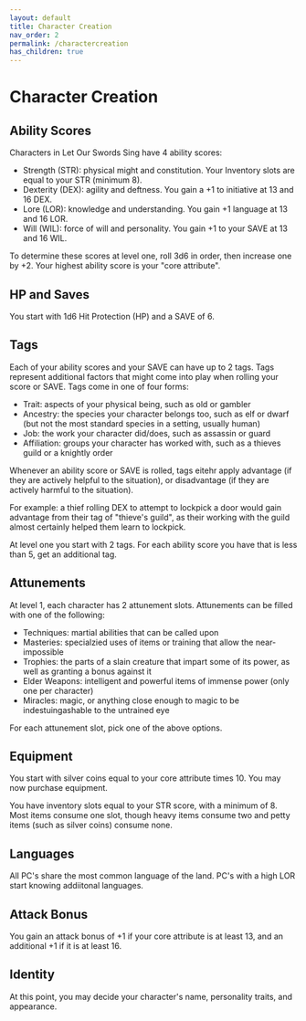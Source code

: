 ```yaml
---
layout: default
title: Character Creation
nav_order: 2
permalink: /charactercreation
has_children: true
---
```


# Character Creation

## Ability Scores
Characters in Let Our Swords Sing have 4 ability scores:
- Strength (STR): physical might and constitution. Your Inventory slots are equal to your STR (minimum 8).
- Dexterity (DEX): agility and deftness. You gain a +1 to initiative at 13 and 16 DEX.
- Lore (LOR): knowledge and understanding. You gain +1 language at 13 and 16 LOR.
- Will (WIL): force of will and personality. You gain +1 to your SAVE at 13 and 16 WIL.

To determine these scores at level one, roll 3d6 in order, then increase one by +2. Your highest ability score is your "core attribute".

## HP and Saves

You start with 1d6 Hit Protection (HP) and a SAVE of 6.

## Tags

Each of your ability scores and your SAVE can have up to 2 tags. Tags represent additional factors that might come into play when rolling your score or SAVE. Tags come in one of four forms:

- Trait: aspects of your physical being, such as old or gambler
- Ancestry: the species your character belongs too, such as elf or dwarf (but not the most standard species in a setting, usually human)
- Job: the work your character did/does, such as assassin or guard
- Affiliation: groups your character has worked with, such as a thieves guild or a knightly order

Whenever an ability score or SAVE is rolled, tags eitehr apply advantage (if they are actively helpful to the situation), or disadvantage (if they are actively harmful to the situation).

For example: a thief rolling DEX to attempt to lockpick a door would gain advantage from their tag of "thieve's guild", as their working with the guild almost certainly helped them learn to lockpick.

At level one you start with 2 tags. For each ability score you have that is less than 5, get an additional tag.

## Attunements

At level 1, each character has 2 attunement slots. Attunements can be filled with one of the following:

- Techniques: martial abilities that can be called upon
- Masteries: specialzied uses of items or training that allow the near-impossible
- Trophies: the parts of a slain creature that impart some of its power, as well as granting a bonus against it
- Elder Weapons: intelligent and powerful items of immense power (only one per character)
- Miracles: magic, or anything close enough to magic to be indestuingashable to the untrained eye

For each attunement slot, pick one of the above options.

## Equipment

You start with silver coins equal to your core attribute times 10. You may now purchase equipment.

You have inventory slots equal to your STR score, with a minimum of 8. Most items consume one slot, though heavy items consume two and petty items (such as silver coins) consume none.

## Languages

All PC's share the most common language of the land. PC's with a high LOR start knowing addiitonal languages.

## Attack Bonus

You gain an attack bonus of +1 if your core attribute is at least 13, and an additional +1 if it is at least 16.

## Identity

At this point, you may decide your character's name, personality traits, and appearance.
